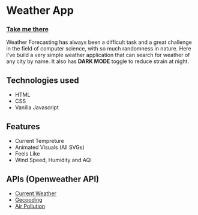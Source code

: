 # Weather App
### [Take me there](https://kunalduttagit.github.io/WeatherApp/)
Weather Forecasting has always been a difficult task and a great challenge in the field of computer science, with so much randomness in nature.
Here I've build a very simple weather application that can search for weather of any city by name. It also has **DARK MODE** toggle to reduce strain at night.

## Technologies used
- HTML
- CSS
- Vanilla Javascript

## Features
- Current Tempreture
- Animated Visuals (All SVGs)
- Feels Like
- Wind Speed, Humidity and AQI

## APIs (Openweather API)
- [Current Weather](https://openweathermap.org/current) 
- [Gecooding](https://openweathermap.org/api/geocoding-api)
- [Air Pollution](https://openweathermap.org/api/air-pollution)
